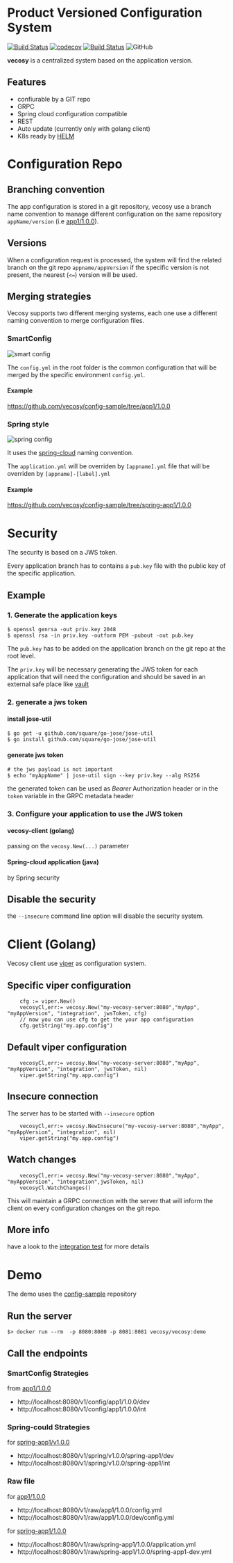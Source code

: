 
# Product Versioned Configuration System
[![Build Status](https://travis-ci.com/vecosy/vecosy.svg)](https://travis-ci.com/vecosy/vecosy)
[![codecov](https://codecov.io/gh/vecosy/vecosy/branch/develop/graph/badge.svg)](https://codecov.io/gh/vecosy/vecosy)
[![Build Status](https://img.shields.io/badge/docker-pull%20vecosy%2Fvecosy%3Adev-blue)](https://hub.docker.com/repository/docker/vecosy/vecosy)
![GitHub](https://img.shields.io/github/license/vecosy/vecosy)

**vecosy** is a centralized system based on the application version.


## Features
* confiurable by a GIT repo
* GRPC
* Spring cloud configuration compatible
* REST
* Auto update (currently only with golang client)
* K8s ready by [HELM](https://github.com/vecosy/helm)

# Configuration Repo

## Branching convention
The app configuration is stored in a git repository, vecosy use a branch name convention to manage different configuration on the same repository  `appName/version`
(i.e [app1/1.0.0](https://github.com/vecosy/config-sample/tree/app1/1.0.0)).

## Versions
When a configuration request is processed, the system will find the related branch on the git repo `appname/appVersion` if the specific version is not present, the nearest (`<=`) version will be used. 

## Merging strategies
Vecosy supports two different merging systems, each one use a different naming convention to merge configuration files.

### SmartConfig
![smart config](./docs/smart_config.png)

The `config.yml` in the root folder is the common configuration that will be merged by the specific environment `config.yml`.


#### Example
https://github.com/vecosy/config-sample/tree/app1/1.0.0

### Spring style
![spring config](./docs/spring_config.png)

It uses the [spring-cloud](https://cloud.spring.io/spring-cloud-config/reference/html) naming convention.

The `application.yml` will be overriden by `[appname].yml` file that will be overriden by `[appname]-[label].yml`

#### Example
https://github.com/vecosy/config-sample/tree/spring-app1/1.0.0

# Security
The security is based on a JWS token.

Every application branch has to contains a `pub.key` file with the public key of the specific application.

## Example 
### 1. Generate the application keys
```
$ openssl genrsa -out priv.key 2048
$ openssl rsa -in priv.key -outform PEM -pubout -out pub.key
```

The `pub.key` has to be added on the application branch on the git repo at the root level.

The `priv.key` will be necessary generating the JWS token for each application that will need the configuration
and should be saved in an external safe place like [vault](https://www.vaultproject.io/)

### 2. generate a jws token
#### install jose-util
```
$ go get -u github.com/square/go-jose/jose-util
$ go install github.com/square/go-jose/jose-util
```
#### generate jws token
```
# the jws payload is not important
$ echo "myAppName" | jose-util sign --key priv.key --alg RS256
```
the generated token can be used as *Bearer* Authorization header or in the `token` variable in the GRPC metadata header

### 3. Configure your application to use the JWS token

#### vecosy-client (golang)
passing on the `vecosy.New(...)` parameter 

#### Spring-cloud application (java)
by Spring security

## Disable the security
the `--insecure` command line option will disable the security system.

# Client (Golang)
Vecosy client use [viper](https://github.com/spf13/viper) as configuration system. 

## Specific viper configuration
```
    cfg := viper.New()
    vecosyCl,err:= vecosy.New("my-vecosy-server:8080","myApp", "myAppVersion", "integration", jwsToken, cfg)
    // now you can use cfg to get the your app configuration
    cfg.getString("my.app.config")
```

## Default viper configuration 
```
    vecosyCl,err:= vecosy.New("my-vecosy-server:8080","myApp", "myAppVersion", "integration", jwsToken, nil)
    viper.getString("my.app.config")
```

## Insecure connection 
The server has to be started with `--insecure` option
```
    vecosyCl,err:= vecosy.NewInsecure("my-vecosy-server:8080","myApp", "myAppVersion", "integration", nil)
    viper.getString("my.app.config")
```

## Watch changes
```
    vecosyCl,err:= vecosy.New("my-vecosy-server:8080","myApp", "myAppVersion", "integration",jwsToken, nil)
    vecosyCl.WatchChanges()
```
This will maintain a GRPC connection with the server that will inform the client on every configuration changes on the git repo.

## More info
have a look to the [integration test](https://github.com/vecosy/vecosy/blob/develop/pkg/vecosy/init_integration_test.go) for more details

# Demo
The demo uses the [config-sample](https://github.com/vecosy/config-sample) repository
## Run the server
```shell script
$> docker run --rm  -p 8080:8080 -p 8081:8081 vecosy/vecosy:demo
```

## Call the endpoints
### SmartConfig Strategies
from [app1/1.0.0](https://github.com/vecosy/config-sample/tree/app1/1.0.0)
* http://localhost:8080/v1/config/app1/1.0.0/dev
* http://localhost:8080/v1/config/app1/1.0.0/int

### Spring-could Strategies
for [spring-app1/v1.0.0](https://github.com/vecosy/config-sample/tree/spring-app1/1.0.0) 
* http://localhost:8080/v1/spring/v1.0.0/spring-app1/dev
* http://localhost:8080/v1/spring/v1.0.0/spring-app1/int

### Raw file
for [app1/1.0.0](https://github.com/vecosy/config-sample/tree/app1/1.0.0)
* http://localhost:8080/v1/raw/app1/1.0.0/config.yml
* http://localhost:8080/v1/raw/app1/1.0.0/dev/config.yml

for [spring-app1/1.0.0](https://github.com/vecosy/config-sample/tree/spring-app1/1.0.0) 
* http://localhost:8080/v1/raw/spring-app1/1.0.0/application.yml
* http://localhost:8080/v1/raw/spring-app1/1.0.0/spring-app1-dev.yml
